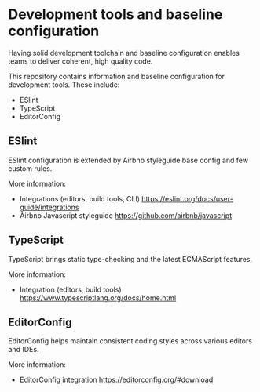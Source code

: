 # Development tools and baseline configuration

Having solid development toolchain and baseline configuration enables teams to deliver coherent, high quality code.

This repository contains information and baseline configuration for development tools. These include:

* ESlint
* TypeScript
* EditorConfig

## ESlint

ESlint configuration is extended by Airbnb styleguide base config and few custom rules.

More information:

* Integrations (editors, build tools, CLI) https://eslint.org/docs/user-guide/integrations
* Airbnb Javascript styleguide https://github.com/airbnb/javascript

## TypeScript

TypeScript brings static type-checking and the latest ECMAScript features.

More information:

* Integration (editors, build tools) https://www.typescriptlang.org/docs/home.html


## EditorConfig

EditorConfig helps maintain consistent coding styles across various editors and IDEs.

More information:

* EditorConfig integration https://editorconfig.org/#download
